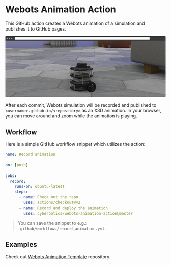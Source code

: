 # Webots Animation Action

This GitHub action creates a Webots animation of a simulation and publishes it to GitHub pages.

<p align="center">
  <img src="./assets/cover.png">
</p>


After each commit, Webots simulation will be recorded and published to `<username>.github.io/<repository>` as an X3D animation.
In your browser, you can move around and zoom while the animation is playing.

## Workflow

Here is a simple GitHub workflow snippet which utilizes the action:
```yaml
name: Record animation

on: [push]

jobs:
  record:
    runs-on: ubuntu-latest
    steps:
      - name: Check out the repo
        uses: actions/checkout@v2
      - name: Record and deploy the animation
        uses: cyberbotics/webots-animation-action@master
```
> You can save the snippet to e.g.: `.github/workflows/record_animation.yml`.

## Examples

Check out [Webots Animation Template](https://github.com/cyberbotics/webots-animation-template/) repository.

